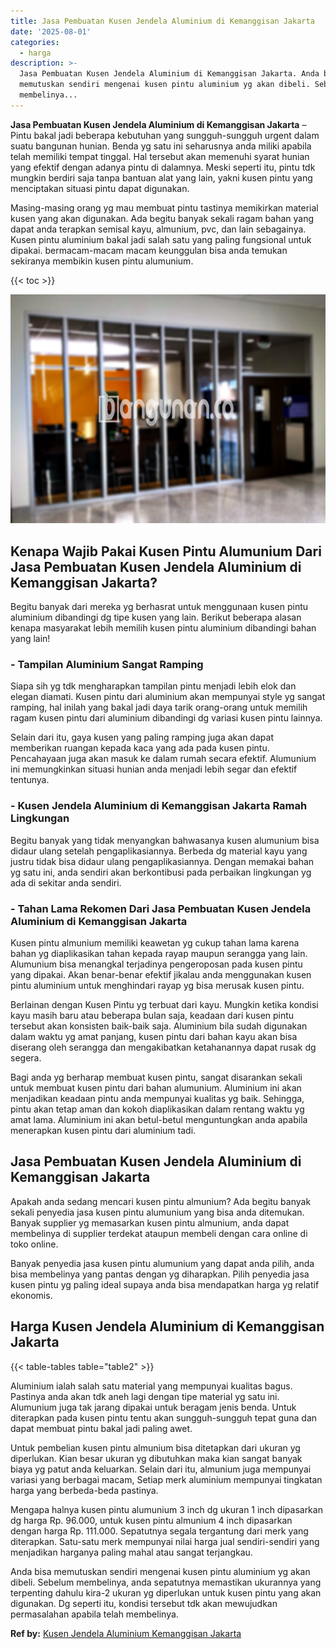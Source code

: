```yaml
---
title: Jasa Pembuatan Kusen Jendela Aluminium di Kemanggisan Jakarta
date: '2025-08-01'
categories:
  - harga
description: >-
  Jasa Pembuatan Kusen Jendela Aluminium di Kemanggisan Jakarta. Anda bisa
  memutuskan sendiri mengenai kusen pintu aluminium yg akan dibeli. Sebelum
  membelinya...
---
```


**Jasa Pembuatan Kusen Jendela Aluminium di Kemanggisan Jakarta** – Pintu bakal jadi beberapa kebutuhan yang sungguh-sungguh urgent dalam suatu bangunan hunian. Benda yg satu ini seharusnya anda miliki apabila telah memiliki tempat tinggal. Hal tersebut akan memenuhi syarat hunian yang efektif dengan adanya pintu di dalamnya. Meski seperti itu, pintu tdk mungkin berdiri saja tanpa bantuan alat yang lain, yakni kusen pintu yang menciptakan situasi pintu dapat digunakan.

Masing-masing orang yg mau membuat pintu tastinya memikirkan material kusen yang akan digunakan. Ada begitu banyak sekali ragam bahan yang dapat anda terapkan semisal kayu, almunium, pvc, dan lain sebagainya. Kusen pintu aluminium bakal jadi salah satu yang paling fungsional untuk dipakai. bermacam-macam macam keunggulan bisa anda temukan sekiranya membikin kusen pintu alumunium.

{{< toc >}}

![Jasa Pembuatan Kusen Jendela Aluminium di Kemanggisan Jakarta](/images/harga-kusen-jendela-alumunium-47.png)

## Kenapa Wajib Pakai Kusen Pintu Alumunium Dari Jasa Pembuatan Kusen Jendela Aluminium di Kemanggisan Jakarta?

Begitu banyak dari mereka yg berhasrat untuk menggunaan kusen pintu aluminium dibandingi dg tipe kusen yang lain. Berikut beberapa alasan kenapa masyarakat lebih memilih kusen pintu aluminium dibandingi bahan yang lain!

### \- Tampilan Aluminium Sangat Ramping

Siapa sih yg tdk mengharapkan tampilan pintu menjadi lebih elok dan elegan diamati. Kusen pintu dari aluminium akan mempunyai style yg sangat ramping, hal inilah yang bakal jadi daya tarik orang-orang untuk memilih ragam kusen pintu dari aluminium dibandingi dg variasi kusen pintu lainnya.

Selain dari itu, gaya kusen yang paling ramping juga akan dapat memberikan ruangan kepada kaca yang ada pada kusen pintu. Pencahayaan juga akan masuk ke dalam rumah secara efektif. Alumunium ini memungkinkan situasi hunian anda menjadi lebih segar dan efektif tentunya.

### \- Kusen Jendela Aluminium di Kemanggisan Jakarta Ramah Lingkungan

Begitu banyak yang tidak menyangkan bahwasanya kusen alumunium bisa didaur ulang setelah pengaplikasiannya. Berbeda dg material kayu yang justru tidak bisa didaur ulang pengaplikasiannya. Dengan memakai bahan yg satu ini, anda sendiri akan berkontibusi pada perbaikan lingkungan yg ada di sekitar anda sendiri.

### \- Tahan Lama Rekomen Dari Jasa Pembuatan Kusen Jendela Aluminium di Kemanggisan Jakarta

Kusen pintu almunium memiliki keawetan yg cukup tahan lama karena bahan yg diaplikasikan tahan kepada rayap maupun serangga yang lain. Alumunium bisa menangkal terjadinya pengeroposan pada kusen pintu yang dipakai. Akan benar-benar efektif jikalau anda menggunakan kusen pintu aluminium untuk menghindari rayap yg bisa merusak kusen pintu.

Berlainan dengan Kusen Pintu yg terbuat dari kayu. Mungkin ketika kondisi kayu masih baru atau beberapa bulan saja, keadaan dari kusen pintu tersebut akan konsisten baik-baik saja. Aluminium bila sudah digunakan dalam waktu yg amat panjang, kusen pintu dari bahan kayu akan bisa diserang oleh serangga dan mengakibatkan ketahanannya dapat rusak dg segera.

Bagi anda yg berharap membuat kusen pintu, sangat disarankan sekali untuk membuat kusen pintu dari bahan alumunium. Aluminium ini akan menjadikan keadaan pintu anda mempunyai kualitas yg baik. Sehingga, pintu akan tetap aman dan kokoh diaplikasikan dalam rentang waktu yg amat lama. Aluminium ini akan betul-betul menguntungkan anda apabila menerapkan kusen pintu dari aluminium tadi.

## Jasa Pembuatan Kusen Jendela Aluminium di Kemanggisan Jakarta

Apakah anda sedang mencari kusen pintu almunium? Ada begitu banyak sekali penyedia jasa kusen pintu alumunium yang bisa anda ditemukan. Banyak supplier yg memasarkan kusen pintu almunium, anda dapat membelinya di supplier terdekat ataupun membeli dengan cara online di toko online.

Banyak penyedia jasa kusen pintu alumunium yang dapat anda pilih, anda bisa membelinya yang pantas dengan yg diharapkan. Pilih penyedia jasa kusen pintu yg paling ideal supaya anda bisa mendapatkan harga yg relatif ekonomis.

## Harga Kusen Jendela Aluminium di Kemanggisan Jakarta

{{< table-tables table="table2" >}}

Aluminium ialah salah satu material yang mempunyai kualitas bagus. Pastinya anda akan tdk aneh lagi dengan tipe material yg satu ini. Alumunium juga tak jarang dipakai untuk beragam jenis benda. Untuk diterapkan pada kusen pintu tentu akan sungguh-sungguh tepat guna dan dapat membuat pintu bakal jadi paling awet.

Untuk pembelian kusen pintu almunium bisa ditetapkan dari ukuran yg diperlukan. Kian besar ukuran yg dibutuhkan maka kian sangat banyak biaya yg patut anda keluarkan. Selain dari itu, almunium juga mempunyai variasi yang berbagai macam, Setiap merk aluminium mempunyai tingkatan harga yang berbeda-beda pastinya.

Mengapa halnya kusen pintu alumunium 3 inch dg ukuran 1 inch dipasarkan dg harga Rp. 96.000, untuk kusen pintu almunium 4 inch dipasarkan dengan harga Rp. 111.000. Sepatutnya segala tergantung dari merk yang diterapkan. Satu-satu merk mempunyai nilai harga jual sendiri-sendiri yang menjadikan harganya paling mahal atau sangat terjangkau.

Anda bisa memutuskan sendiri mengenai kusen pintu aluminium yg akan dibeli. Sebelum membelinya, anda sepatutnya memastikan ukurannya yang terpenting dahulu kira-2 ukuran yg diperlukan untuk kusen pintu yang akan digunakan. Dg seperti itu, kondisi tersebut tdk akan mewujudkan permasalahan apabila telah membelinya.

**Ref by:** [Kusen Jendela Aluminium Kemanggisan Jakarta](https://id.wikipedia.org/wiki/Kusen)
